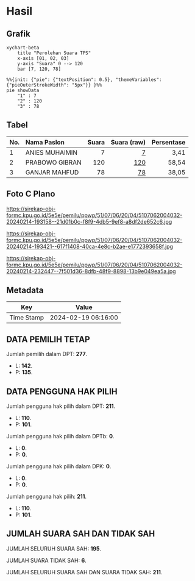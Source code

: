 # Hasil

## Grafik

```mermaid
xychart-beta
    title "Perolehan Suara TPS"
    x-axis [01, 02, 03]
    y-axis "Suara" 0 --> 120
    bar [7, 120, 78]
```

```mermaid
%%{init: {"pie": {"textPosition": 0.5}, "themeVariables": {"pieOuterStrokeWidth": "5px"}} }%%
pie showData
    "1" : 7
    "2" : 120
    "3" : 78
```

## Tabel

| No. | Nama Paslon    | Suara | Suara (raw) | Persentase |
|:--- |:-------------- | -----:| -----------:| ----------:|
| 1   | ANIES MUHAIMIN | 7     | [7][p-1]    | 3,41       |
| 2   | PRABOWO GIBRAN | 120   | [120][p-2]  | 58,54      |
| 3   | GANJAR MAHFUD  | 78    | [78][p-3]   | 38,05      |


[p-1]: https://github.com/gigit-pemilu/pemilu-2024-51-bali/blob/main/pilpres/hitung-suara/sub/51-bali/sub/07-karangasem/sub/06-bebandem/sub/2004-sibetan/sub/032-tps/sub/paslon-1.txt
[p-2]: https://github.com/gigit-pemilu/pemilu-2024-51-bali/blob/main/pilpres/hitung-suara/sub/51-bali/sub/07-karangasem/sub/06-bebandem/sub/2004-sibetan/sub/032-tps/sub/paslon-2.txt
[p-3]: https://github.com/gigit-pemilu/pemilu-2024-51-bali/blob/main/pilpres/hitung-suara/sub/51-bali/sub/07-karangasem/sub/06-bebandem/sub/2004-sibetan/sub/032-tps/sub/paslon-3.txt

## Foto C Plano

https://sirekap-obj-formc.kpu.go.id/5e5e/pemilu/ppwp/51/07/06/20/04/5107062004032-20240214-193158--21d01b0c-f8f9-4db5-9ef8-a8df2de652c6.jpg

https://sirekap-obj-formc.kpu.go.id/5e5e/pemilu/ppwp/51/07/06/20/04/5107062004032-20240214-193421--617f1408-40ca-4e8c-b2ae-e1772393658f.jpg

https://sirekap-obj-formc.kpu.go.id/5e5e/pemilu/ppwp/51/07/06/20/04/5107062004032-20240214-232447--7f501d36-8dfb-48f9-8898-13b9e049ea5a.jpg


## Metadata

| Key        | Value               |
| ---------- | ------------------- |
| Time Stamp | 2024-02-19 06:16:00 |


## DATA PEMILIH TETAP

Jumlah pemilih dalam DPT: **277**.
 * L: **142**.
 * P: **135**.

## DATA PENGGUNA HAK PILIH

Jumlah pengguna hak pilih dalam DPT: **211**.
 * L: **110**.
 * P: **101**.

Jumlah pengguna hak pilih dalam DPTb: **0**.
 * L: **0**.
 * P: **0**.

Jumlah pengguna hak pilih dalam DPK: **0**.
 * L: **0**.
 * P: **0**.

Jumlah pengguna hak pilih: **211**.
 * L: **110**.
 * P: **101**.

## JUMLAH SUARA SAH DAN TIDAK SAH

JUMLAH SELURUH SUARA SAH: **195**.

JUMLAH SUARA TIDAK SAH: **6**.

JUMLAH SELURUH SUARA SAH DAN SUARA TIDAK SAH: **211**.


